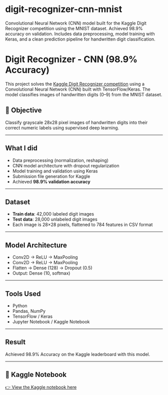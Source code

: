 # digit-recognizer-cnn-mnist
Convolutional Neural Network (CNN) model built for the Kaggle Digit Recognizer competition using the MNIST dataset. Achieved 98.9% accuracy on validation. Includes data preprocessing, model training with Keras, and a clean prediction pipeline for handwritten digit classification.


# Digit Recognizer - CNN (98.9% Accuracy)

This project solves the [Kaggle Digit Recognizer competition](https://www.kaggle.com/competitions/digit-recognizer) using a Convolutional Neural Network (CNN) built with TensorFlow/Keras. The model classifies images of handwritten digits (0–9) from the MNIST dataset.


## 📌 Objective

Classify grayscale 28x28 pixel images of handwritten digits into their correct numeric labels using supervised deep learning.

---

## What I did

- Data preprocessing (normalization, reshaping)
- CNN model architecture with dropout regularization
- Model training and validation using Keras
- Submission file generation for Kaggle
- Achieved **98.9% validation accuracy**

---

## Dataset

- **Train data**: 42,000 labeled digit images
- **Test data**: 28,000 unlabeled digit images
- Each image is 28×28 pixels, flattened to 784 features in CSV format

---

## Model Architecture

- Conv2D → ReLU → MaxPooling
- Conv2D → ReLU → MaxPooling
- Flatten → Dense (128) → Dropout (0.5)
- Output: Dense (10, softmax)

---

## Tools Used

- Python
- Pandas, NumPy
- TensorFlow / Keras
- Jupyter Notebook / Kaggle Notebook

---

## Result

Achieved 98.9% Accuracy on the Kaggle leaderboard with this model.

---

## 🔗 Kaggle Notebook
[👉 View the Kaggle notebook here](https://www.kaggle.com/code/aayb10/digit-recognizer-98-9-accuracy-with-cnn)

